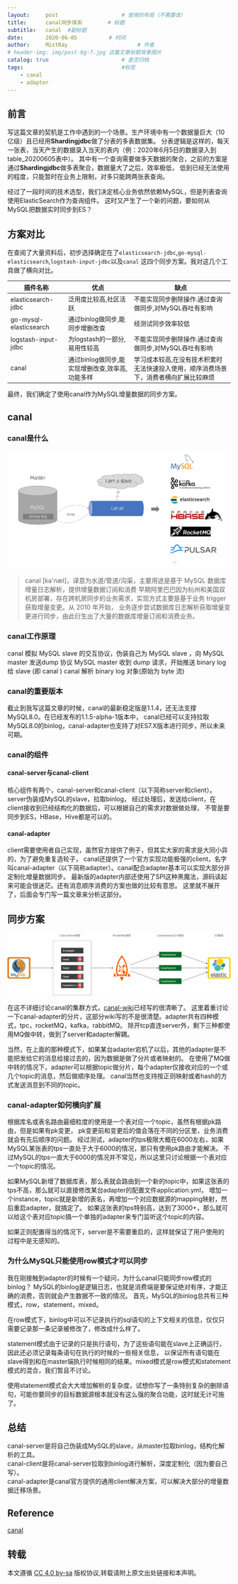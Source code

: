 ```yaml
---
layout:     post                    # 使用的布局（不需要改）
title:      canal同步体系        # 标题 
subtitle:   canal  #副标题
date:       2020-06-05          # 时间
author:     MistRay                      # 作者
# header-img: img/post-bg-7.jpg 这篇文章标题背景图片
catalog: true                       # 是否归档
tags:                               #标签
    - canal
    - adapter
---
```

## 前言

写这篇文章的契机是工作中遇到的一个场景。生产环境中有一个数据量巨大（10亿级）且已经用**Shardingjdbc**做了分表的多表数据集。
分表逻辑是这样的，每天一张表，当天产生的数据录入当天的表内（例：2020年6月5日的数据录入到table_20200605表中）。
其中有一个查询需要做多天数据的聚合，之前的方案是通过**Shardingjdbc**做多表聚合，数据量大了之后，效率极低，
低到已经无法使用的程度，只能暂时在业务上限制，对多只能跨两张表查询。

经过了一段时间的技术选型，我们决定核心业务依然依赖MySQL，但是列表查询使用ElasticSearch作为查询组件。
这时又产生了一个新的问题，要如何从MySQL把数据实时同步到ES？

## 方案对比

在查阅了大量资料后，初步选择确定在了`elasticsearch-jdbc`,`go-mysql-elasticsearch`,`logstash-input-jdbc`以及`canal`
这四个同步方案。我对这几个工具做了横向对比。

| 插件名称           | 优点                                          | 缺点                                                |
| ---------------------- | ----------------------------------------------- | ----------------------------------------------------- |
| elasticsearch-jdbc     | 泛用度比较高,社区活跃                 | 不能实现同步删除操作.通过查询做同步,对MySQL吞吐有影响 |
| go-mysql-elasticsearch | 通过binlog做同步,能同步增删改查     | 经测试同步效率较低                                 |
| logstash-input-jdbc    | 为logstash的一部分,易用性较高         | 不能实现同步删除操作.通过查询做同步,对MySQL吞吐有影响 |
| canal                  | 通过binlog做同步,能实现增删改查,效率高,功能多样 | 学习成本较高,在没有技术积累时无法快速投入使用，顺序消费场景下，消费者横向扩展比较麻烦 |

最终，我们确定了使用canal作为MySQL增量数据的同步方案。

## canal

### canal是什么
![canal](/img/post_img/post_2020_06_05_01canal.png)

> canal [kə'næl]，译意为水道/管道/沟渠，主要用途是基于 MySQL 数据库增量日志解析，提供增量数据订阅和消费
   早期阿里巴巴因为杭州和美国双机房部署，存在跨机房同步的业务需求，实现方式主要是基于业务 trigger 获取增量变更。从 2010 年开始，
   业务逐步尝试数据库日志解析获取增量变更进行同步，由此衍生出了大量的数据库增量订阅和消费业务。

### canal工作原理
canal 模拟 MySQL slave 的交互协议，伪装自己为 MySQL slave ，向 MySQL master 发送dump 协议
MySQL master 收到 dump 请求，开始推送 binary log 给 slave (即 canal )
canal 解析 binary log 对象(原始为 byte 流)

### canal的重要版本
截止到我写这篇文章的时候，canal的最新稳定版是1.1.4，还无法支撑MySQL8.0。在已经发布的1.1.5-alpha-1版本中，
canal已经可以支持拉取MySQL8.0的binlog，canal-adapter也支持了对ES7.X版本进行同步，所以未来可期。

### canal的组件
#### canal-server与canal-client
核心组件有两个，canal-server和canal-client（以下简称server和client）。server伪装成MySQL的slave，拉取binlog，
经过处理后，发送给client，在client接收到已经结构化的数据后，可以根据自己的需求对数据做处理，
不管是要同步到ES，HBase，Hive都是可以的。

#### canal-adapter
client需要使用者自己实现，虽然官方提供了例子，但其实大家的需求是大同小异的，为了避免重复造轮子，
canal还提供了一个官方实现功能极强的client，名字叫canal-adapter（以下简称adapter）。canal配合adapter基本可以实现大部分非定制化增量数据同步。
最新版的adapter内部还使用了SPI这种黑魔法，源码读起来可能会很迷茫。还有消息顺序消费的方案也做的比较有意思。
这里就不展开了，后面会专门写一篇文章来分析这部分。

## 同步方案

![同步方案](/img/post_img/post_2020_06_05_02同步方案.png)

在这不详细讨论canal的集群方式，[canal-wiki](https://github.com/alibaba/canal/wiki/AdminGuide)已经写的很清晰了。
这里着重讨论一下canal-adapter的分片，这部分wiki写的不是很清楚。adapter共有四种模式，tpc，rocketMQ，kafka，rabbitMQ。
除开tcp直连server外，剩下三种都使用MQ做中转，做到了server和adapter解耦。

当然，在上面的那种模式下，如果某台adapter宕机了以后，其他的adapter是不能把发给它的消息给接过去的，因为数据是做了分片或者映射的。
在使用了MQ做中转的情况下，adapter可以根据topic做分片，每个adapter仅接收对应的一个或几个topic的消息，然后做顺序处理。
canal当然也支持按正则映射或者hash的方式发送消息到不同的topic。


### canal-adapter如何横向扩展
根据库名或表名路由最细粒度的使用是一个表对应一个topic，虽然有根据pk路由，但是如果有pk变更，
pk变更前和变更后的值会落在不同的分区里，业务消费就会有先后顺序的问题。
经过测试，adapter的tps极限大概在6000左右，如果MySQL某张表的tps一直处于大于6000的情况，那只有使用pk路由才能解决。
不过MySQL的tps一直大于6000的情况并不常见，所以这里只讨论根据一个表对应一个topic的情况。

如果MySQL新增了数据库表，那么表就会路由到一个新的topic中，如果这张表的tps不高，那么就可以直接修改某台adapter的配置文件application.yml，
增加一个instance，topic就是新增的表名，再增加一个对应数据源的mapping映射，然后重启adapter，就搞定了。
如果这张表的tps特别高，达到了3000+，那么就可以给这个表对应topic搞一个单独的adapter来专门监听这个topic的内容。

如果正则配置得当的情况下，server是不需要重启的，这样就保证了用户使用的过程中是无感知的。

### 为什么MySQL只能使用row模式才可以同步
我在刚接触到adapter的时候有一个疑问，为什么canal只能同步row模式的binlog？
MySQL的binlog是逻辑日志，也就是消费端是要保证绝对有序，才能正确的消费，否则就会产生数据不一致的情况。
首先，MySQL的binlog总共有三种模式，row，statement，mixed。  

在row模式下，binlog中可以不记录执行的sql语句的上下文相关的信息，仅仅只需要记录那一条记录被修改了，修改成什么样了。

statement模式由于记录的只是执行语句，为了这些语句能在slave上正确运行，因此还必须记录每条语句在执行的时候的一些相关信息，
以保证所有语句能在slave得到和在master端执行时候相同的结果。mixed模式是row模式和statement模式的混合，我们暂且不讨论。

使用statement模式会大大增加解析的复杂度，试想你写了一条特别复杂的删除语句，可能你要同步的目标数据源根本就没有这么强的聚合功能，这时就无计可施了。


## 总结
canal-server是将自己伪装成MySQL的slave，从master拉取binlog，结构化解析的工具。  
canal-client是将canal-server拉取到binlog进行解析，深度定制化（因为要自己写）。  
canal-adapter是canal官方提供的通用client解决方案，可以解决大部分的增量数据迁移场景。  




## Reference
[canal](https://github.com/alibaba/canal)

## 转载

本文遵循 [CC 4.0 by-sa](https://creativecommons.org/licenses/by-sa/4.0/) 版权协议,转载请附上原文出处链接和本声明。